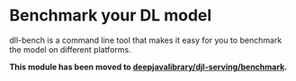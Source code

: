 # Benchmark your DL model

dll-bench is a command line tool that makes it easy for you to benchmark the model on different
platforms.

**This module has been moved to [deepjavalibrary/djl-serving/benchmark](https://github.com/deepjavalibrary/djl-serving/tree/master/benchmark).**